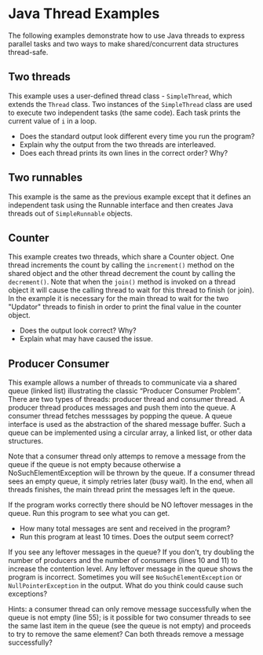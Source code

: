 # Java Thread Examples

The following examples demonstrate how to use Java threads to express parallel
tasks and two ways to make shared/concurrent data structures thread-safe.

## Two threads
This example uses a user-defined thread class - ```SimpleThread```, which
extends the ```Thread``` class. Two instances of the ```SimpleThread``` class
are used to execute two independent tasks (the same code). Each task prints
the current value of ```i``` in a loop.

* Does the standard output look different every time you run the program?
* Explain why the output from the two threads are interleaved.
* Does each thread prints its own lines in the correct order? Why?

## Two runnables
This example is the same as the previous example except that it defines an
independent task using the Runnable interface and then creates Java threads
out of ```SimpleRunnable``` objects.

## Counter
This example creates two threads, which share a Counter object. One thread
increments the count by calling the ```increment()``` method on the shared
object and the other thread decrement the count by calling the
```decrement()```. Note that when the ```join()``` method is invoked on a
thread object it will cause the calling thread to wait for this thread to
finish (or join). In the example it is necessary for the main thread to wait
for the two "Updator" threads to finish in order to print the final value in
the counter object.

* Does the output look correct? Why?
* Explain what may have caused the issue.

## Producer Consumer
This example allows a number of threads to communicate via a shared queue
(linked list) illustrating the classic “Producer Consumer Problem”. There are
two types of threads: producer thread and consumer thread. A producer thread
produces messages and push them into the queue. A consumer thread fetches
messsages by popping the queue. A queue interface is used as the abstraction of
the shared message buffer. Such a queue can be implemented using a circular
array, a linked list, or other data structures.

Note that a consumer thread only attemps to remove a message from the queue if
the queue is not empty because otherwise a NoSuchElementException will be
thrown by the queue. If a consumer thread sees an empty queue, it simply retries
later (busy wait). In the end, when all threads finishes, the main thread print
the messages left in the queue.

If the program works correctly there should be NO leftover messages in the queue.
Run this program to see what you can get.

* How many total messages are sent and received in the program?
* Run this program at least 10 times. Does the output seem correct?

If you see any leftover messages in the queue? If you don’t, try doubling the
number of producers and the number of consumers (lines 10 and 11) to increase
the contention level. Any leftover message in the queue shows the program is
incorrect. Sometimes you will see ```NoSuchElementException``` or
```NullPointerException``` in the output. What do you think could cause
such exceptions?

Hints: a consumer thread can only remove message successfully when the queue is
not empty (line 55); is it possible for two consumer threads to see the same
last item in the queue (see the queue is not empty) and proceeds to try to
remove the same element? Can both threads remove a message successfully?
